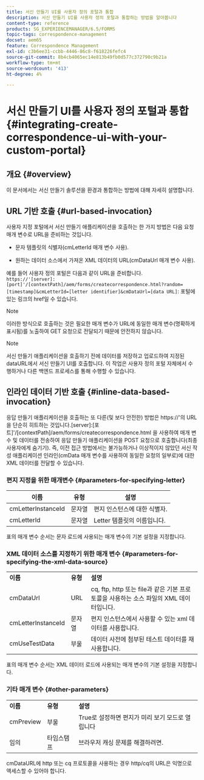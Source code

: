 ```yaml
---
title: 서신 만들기 UI를 사용자 정의 포털과 통합
description: 서신 만들기 UI를 사용자 정의 포털과 통합하는 방법을 알아봅니다
content-type: reference
products: SG_EXPERIENCEMANAGER/6.5/FORMS
topic-tags: correspondence-management
docset: aem65
feature: Correspondence Management
exl-id: c3b6ee31-ccbb-4446-86c8-f618226fefc4
source-git-commit: 8b4cb4065ec14e813b49fb0d577c372790c9b21a
workflow-type: tm+mt
source-wordcount: '413'
ht-degree: 4%

---
```


# 서신 만들기 UI를 사용자 정의 포털과 통합{#integrating-create-correspondence-ui-with-your-custom-portal}

## 개요 {#overview}

이 문서에서는 서신 만들기 솔루션을 환경과 통합하는 방법에 대해 자세히 설명합니다.

## URL 기반 호출 {#url-based-invocation}

사용자 지정 포털에서 서신 만들기 애플리케이션을 호출하는 한 가지 방법은 다음 요청 매개 변수로 URL을 준비하는 것입니다.

* 문자 템플릿의 식별자(cmLetterId 매개 변수 사용).

* 원하는 데이터 소스에서 가져온 XML 데이터의 URL(cmDataUrl 매개 변수 사용).

예를 들어 사용자 정의 포털은 다음과 같이 URL을 준비합니다.\
`https://'[server]:[port]'/[contextPath]/aem/forms/createcorrespondence.html?random=[timestamp]&cmLetterId=[letter identifier]&cmDataUrl=[data URL]`: 포털에 있는 링크의 href일 수 있습니다.

>[!NOTE]
>
>이러한 방식으로 호출하는 것은 필요한 매개 변수가 URL에 동일한 매개 변수(명확하게 표시됨)를 노출하여 GET 요청으로 전달되기 때문에 안전하지 않습니다.

>[!NOTE]
>
>서신 만들기 애플리케이션을 호출하기 전에 데이터를 저장하고 업로드하여 지정된 dataURL에서 서신 만들기 UI를 호출합니다. 이 작업은 사용자 정의 포털 자체에서 수행하거나 다른 백엔드 프로세스를 통해 수행할 수 있습니다.

## 인라인 데이터 기반 호출 {#inline-data-based-invocation}

응답 만들기 애플리케이션을 호출하는 또 다른(및 보다 안전한) 방법은 https://&#39;의 URL을 단순히 히트하는 것입니다.[server]:[포트]&#39;/[contextPath]/aem/forms/createcorrespondence.html 을 사용하여 매개 변수 및 데이터를 전송하여 응답 만들기 애플리케이션을 POST 요청으로 호출합니다(최종 사용자에게 숨기기). 즉, 이전 접근 방법에서는 불가능하거나 이상적이지 않았던 서신 작성 애플리케이션 인라인(cmData 매개 변수를 사용하여 동일한 요청의 일부로)에 대한 XML 데이터를 전달할 수 있습니다.

### 편지 지정을 위한 매개변수 {#parameters-for-specifying-letter}

| **이름** | **유형** | **설명** |
|---|---|---|
| cmLetterInstanceId | 문자열 | 편지 인스턴스에 대한 식별자. |
| cmLetterId | 문자열 | Letter 템플릿의 이름입니다. |

표의 매개 변수 순서는 문자 로드에 사용되는 매개 변수의 기본 설정을 지정합니다.

### XML 데이터 소스를 지정하기 위한 매개 변수 {#parameters-for-specifying-the-xml-data-source}

<table>
 <tbody>
  <tr>
   <td><strong>이름</strong></td> 
   <td><strong>유형</strong></td> 
   <td><strong>설명</strong></td> 
  </tr>
  <tr>
   <td>cmDataUrl<br /> </td> 
   <td>URL</td> 
   <td>cq, ftp, http 또는 file과 같은 기본 프로토콜을 사용하는 소스 파일의 XML 데이터입니다.<br /> </td> 
  </tr>
  <tr>
   <td>cmLetterInstanceId</td> 
   <td>문자열</td> 
   <td>편지 인스턴스에서 사용할 수 있는 xml 데이터를 사용합니다.</td> 
  </tr>
  <tr>
   <td>cmUseTestData</td> 
   <td>부울</td> 
   <td>데이터 사전에 첨부된 테스트 데이터를 재사용합니다.</td> 
  </tr>
 </tbody>
</table>

표의 매개 변수 순서는 XML 데이터 로드에 사용되는 매개 변수의 기본 설정을 지정합니다.

### 기타 매개 변수 {#other-parameters}

<table>
 <tbody>
  <tr>
   <td><strong>이름</strong></td> 
   <td><strong>유형</strong></td> 
   <td><strong>설명</strong></td> 
  </tr>
  <tr>
   <td>cmPreview<br /> </td> 
   <td>부울</td> 
   <td>True로 설정하면 편지가 미리 보기 모드로 열립니다<br /> </td> 
  </tr>
  <tr>
   <td>임의</td> 
   <td>타임스탬프</td> 
   <td>브라우저 캐싱 문제를 해결하려면.</td> 
  </tr>
 </tbody>
</table>

cmDataURL에 http 또는 cq 프로토콜을 사용하는 경우 http/cq의 URL은 익명으로 액세스할 수 있어야 합니다.
